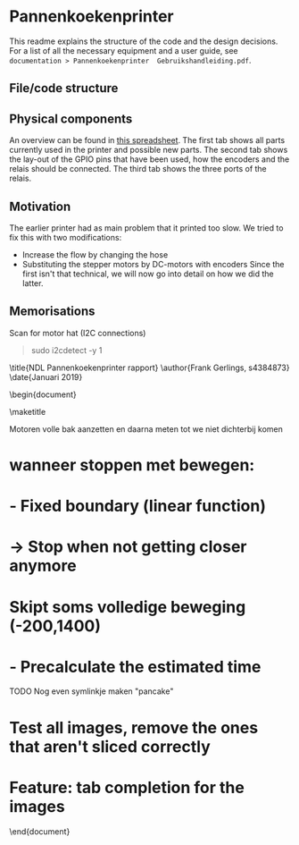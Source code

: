 # Pannenkoekenprinter
This readme explains the structure of the code and the design decisions. For a list
 of all the necessary equipment and a user guide, see ``documentation > Pannenkoekenprinter 
Gebruikshandleiding.pdf``.

## File/code structure

## Physical components
An overview can be found in [this spreadsheet](https://docs.google.com/spreadsheets/d/1BaNzUmYlQQ56a9a7txzUSEZhK_B5LRCAvkFlHnZ8L6Q/edit?usp=sharing). The first tab shows all parts currently used in the printer and possible new parts. The second tab shows the lay-out of the GPIO pins that have been used, how the encoders and the relais should be connected. The third tab shows the three ports of the relais.

## Motivation
The earlier printer had as main problem that it printed too slow. We tried to fix this with two modifications:
* Increase the flow by changing the hose
* Substituting the stepper motors by DC-motors with encoders
Since the first isn't that technical, we will now go into detail on how we did the latter.

## Memorisations
Scan for motor hat (I2C connections)
> sudo i2cdetect -y 1

\title{NDL Pannenkoekenprinter rapport}
\author{Frank Gerlings, s4384873}
\date{Januari 2019}

\begin{document}

\maketitle

Motoren volle bak aanzetten en daarna meten tot we niet dichterbij komen
# wanneer stoppen met bewegen:
#  - Fixed boundary (linear function)
#  -> Stop when not getting closer anymore
#    Skipt soms volledige beweging (-200,1400)
#  - Precalculate the estimated time


TODO
Nog even symlinkje maken "pancake"
# Test all images, remove the ones that aren't sliced correctly
# Feature: tab completion for the images

\end{document}

